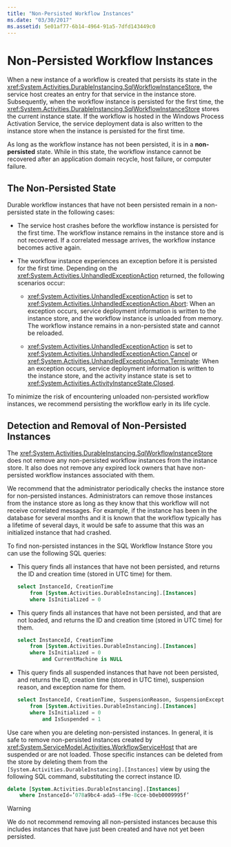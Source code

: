```yaml
---
title: "Non-Persisted Workflow Instances"
ms.date: "03/30/2017"
ms.assetid: 5e01af77-6b14-4964-91a5-7dfd143449c0
---
```

# Non-Persisted Workflow Instances
When a new instance of a workflow is created that persists its state in the <xref:System.Activities.DurableInstancing.SqlWorkflowInstanceStore>, the service host creates an entry for that service in the instance store. Subsequently, when the workflow instance is persisted for the first time, the <xref:System.Activities.DurableInstancing.SqlWorkflowInstanceStore> stores the current instance state. If the workflow is hosted in the Windows Process Activation Service, the service deployment data is also written to the instance store when the instance is persisted for the first time.  
  
 As long as the workflow instance has not been persisted, it is in a **non-persisted** state. While in this state, the workflow instance cannot be recovered after an application domain recycle, host failure, or computer failure.  
  
## The Non-Persisted State  
 Durable workflow instances that have not been persisted remain in a non-persisted state in the following cases:  
  
- The service host crashes before the workflow instance is persisted for the first time. The workflow instance remains in the instance store and is not recovered. If a correlated message arrives, the workflow instance becomes active again.  
  
- The workflow instance experiences an exception before it is persisted for the first time. Depending on the <xref:System.Activities.UnhandledExceptionAction> returned, the following scenarios occur:  
  
  - <xref:System.Activities.UnhandledExceptionAction> is set to <xref:System.Activities.UnhandledExceptionAction.Abort>: When an exception occurs, service deployment information is written to the instance store, and the workflow instance is unloaded from memory. The workflow instance remains in a non-persisted state and cannot be reloaded.  
  
  - <xref:System.Activities.UnhandledExceptionAction> is set to <xref:System.Activities.UnhandledExceptionAction.Cancel> or <xref:System.Activities.UnhandledExceptionAction.Terminate>: When an exception occurs, service deployment information is written to the instance store, and the activity instance state is set to <xref:System.Activities.ActivityInstanceState.Closed>.  
  
 To minimize the risk of encountering unloaded non-persisted workflow instances, we recommend persisting the workflow early in its life cycle.  
  
## Detection and Removal of Non-Persisted Instances  
 The <xref:System.Activities.DurableInstancing.SqlWorkflowInstanceStore> does not remove any non-persisted workflow instances from the instance store. It also does not remove any expired lock owners that have non-persisted workflow instances associated with them.  
  
 We recommend that the administrator periodically checks the instance store for non-persisted instances. Administrators can remove those instances from the instance store as long as they know that this workflow will not receive correlated messages. For example, if the instance has been in the database for several months and it is known that the workflow typically has a lifetime of several days, it would be safe to assume that this was an initialized instance that had crashed.  
  
 To find non-persisted instances in the SQL Workflow Instance Store you can use the following SQL queries:  
  
- This query finds all instances that have not been persisted, and returns the ID and creation time (stored in UTC time) for them.  
  
  ```sql  
  select InstanceId, CreationTime   
      from [System.Activities.DurableInstancing].[Instances]   
      where IsInitialized = 0  
  ```  
  
- This query finds all instances that have not been persisted, and that are not loaded, and returns the ID and creation time (stored in UTC time) for them.  
  
  ```sql  
  select InstanceId, CreationTime   
      from [System.Activities.DurableInstancing].[Instances]   
      where IsInitialized = 0   
          and CurrentMachine is NULL  
  ```  
  
- This query finds all suspended instances that have not been persisted, and returns the ID, creation time (stored in UTC time), suspension reason, and exception name for them.  
  
  ```sql  
  select InstanceId, CreationTime, SuspensionReason, SuspensionExceptionName   
      from [System.Activities.DurableInstancing].[Instances]   
      where IsInitialized = 0   
          and IsSuspended = 1  
  ```  
  
 Use care when you are deleting non-persisted instances. In general, it is safe to remove non-persisted instances created by <xref:System.ServiceModel.Activities.WorkflowServiceHost> that are suspended or are not loaded. Those specific instances can be deleted from the store by deleting them from the `[System.Activities.DurableInstancing].[Instances]` view by using the following SQL command, substituting the correct instance ID.  
  
```sql  
delete [System.Activities.DurableInstancing].[Instances]   
    where InstanceId=’078a9bc4-ada5-4f9e-8cce-b0eb0009995f’  
```  
  
> [!WARNING]
>  We do not recommend removing all non-persisted instances because this includes instances that have just been created and have not yet been persisted.

